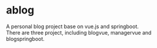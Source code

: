 # ablog
A personal blog project base on vue.js and springboot.  
There are three project, including blogvue, managervue and blogspringboot.
